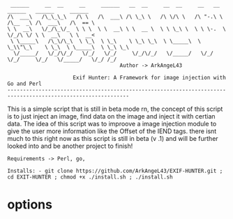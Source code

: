 ```
 ______     __  __     __     ______   __  __     __  __     __   __     ______   ______     ______    
/\  ___\   /\_\_\_\   /\ \   /\  ___\ /\ \_\ \   /\ \/\ \   /\ "-.\ \   /\__  _\ /\  ___\   /\  == \   
\ \  __\   \/_/\_\/_  \ \ \  \ \  __\ \ \  __ \  \ \ \_\ \  \ \ \-.  \  \/_/\ \/ \ \  __\   \ \  __<   
 \ \_____\   /\_\/\_\  \ \_\  \ \_\    \ \_\ \_\  \ \_____\  \ \_\\"\_\    \ \_\  \ \_____\  \ \_\ \_\ 
  \/_____/   \/_/\/_/   \/_/   \/_/     \/_/\/_/   \/_____/   \/_/ \/_/     \/_/   \/_____/   \/_/ /_/ 
                                    Author -> ArkAngeL43

                     Exif Hunter: A Framework for image injection with Go and Perl
-------------------------------------------------------------------------------------------------------------
```

This is a simple script that is still in beta mode rn, the concept of this script is to just inject an image, find data on the image and inject it with certian data. The idea of this script was to improove a image injection module to give the user more information like the Offset of the IEND tags. there isnt much to this right now as this script is still in beta (v .1) and will be further looked into and be another project to finish!

```
Requirements -> Perl, go, 
```

```
Installs: - git clone https://github.com/ArkAngeL43/EXIF-HUNTER.git ; cd EXIT-HUNTER ; chmod +x ./install.sh ; ./install.sh
```

# options
